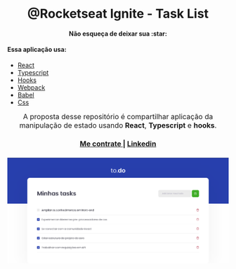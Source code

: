<h1 align="center">
  <br>
  @Rocketseat Ignite - Task List
</h1>
<h4 align="center">Não esqueça de deixar sua :star: </h4>

#### <a name="software"></a>Essa aplicação usa:
* [React](https://pt-br.reactjs.org/)  
* [Typescript](https://www.typescriptlang.org/) 
* [Hooks](https://pt-br.reactjs.org/docs/hooks-intro.html)  
* [Webpack](https://webpack.js.org/) 
* [Babel](https://babeljs.io/) 
* [Css](https://developer.mozilla.org/pt-BR/docs/Web/CSS) 


<p align="center"><font size="3">
A proposta desse repositório é compartilhar aplicação da manipulação de estado usando <strong>React</strong>, <strong>Typescript</strong> e <strong>hooks</strong>.</p>
<div align="center"><a name="menu"></a>
  <h4>
    <a href="https://reisebertini.netlify.app/">
      Me contrate
    </a>
    <span> | </span>
    <a href="https://www.linkedin.com/in/kalinka-dur%C3%A7o-dos-reis-b07484205/">
      Linkedin
    </a>
  </h4>
</div>

![Screenshot](https://github.com/kali-r3i5/ignite-tasks/blob/main/snapshot.png)

